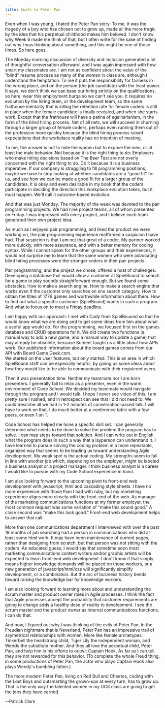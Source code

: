 ```yaml
---
title: Death to Peter Pan 
---
```


Even when I was young, I hated the Peter Pan story. To me, it was the tragedy of a boy who has chosen not to grow up, made all the more tragic by the idea that his perpetual childhood makes him beloved. I don't know why Week 6 made me think of that, but I often write for the sake of finding out why I was thinking about something, and this might be one of those times. So here goes.

The Monday morning discussion of diversity and inclusion generated a lot of thoughtful conversation afterward, and I was again impressed with how smart my classmates are. I am not as confident about the value of the "blind" resume process as many of the women in class are, although I understand the temptation. To me it puts the responsibility for fairness in the wrong place, and on the person (the job candidate) with the least power. It says, we don't think we can base our hiring strictly on the qualifications, so here, wear this employment burqa so we can't see you. It requires no evolution by the hiring team, or the development team, so the same frathouse mentality that is killing the retention rate for female coders is still in place when the female candidate is finally revealed, and when she starts work. Except that the frathouse will have a patina of egalitarianism, in the form of the blind hiring process. Net of all nets, we will succeed in churning through a larger group of female coders, perhaps even running them out of the profession more quickly because the blind hiring process raised expectations that the workplace reality has no intention of meeting. 

To me, the answer is not to hide the women but to expose the men, or at least the male behavior. Not because it is the right thing to do: Employers who make hiring decisions based on The Beer Test are not overly concerned with the right thing to do. Do it because it is a business imperative. If our company is struggling to fill programming positions, maybe we have to stop looking at whether candidates are a "good fit" for us, and see how we can be made a good fit for a larger group of the candidates. It is okay and even desirable in my book that the coders participate in deciding the direction this workplace evolution takes, but it must happen. We'll call it outcome-based evolution.

And that was just Monday. The majority of the week was devoted to the pair programming projects. We had nine project teams, all of whom presented on Friday. I was impressed with every project, and I believe each team generated their own project idea.

As much as I enjoyed pair programming, and liked the product we were working on, the pair programming experience reaffirmed a suspicion I have had. That suspicion is that I am not that great of a coder. My partner worked more quickly, with more assurance, and with a better memory for coding syntax. While I cannot speak for the other groups and their experiences, it would not surprise me to learn that the same women who were advocating blind hiring processes were the stronger coders in their pair projects.  

Pair programming, and the project we chose, offered a host of challenges. Developing a database that would allow a customer at SpielBound to search for a game to play sounds straightforward enough. But we found some obstacles. How to make a search engine. How to make a search engine that works even if the customer only searches on one search category. How to obtain the titles of 1776 games and worthwhile information about them. How to find out what a specific customer (SpielBound) wants in such a program. And what to focus on to meet a Friday deadline. 

I am happy with our approach. I met with Cody from SpielBouond so that he would know what we are doing and to get some ideas from him about what a useful app would do. For the programming, we focused first on the games database and CRUD operations for it. We did create two functions (a manual way to add a new game, and a manual way to update a game) that may already be obsolete, because Sumeet taught us a little about how APIs work. Our published information about the board games comes from our API with Board Game Geek.com.  
We started on the User features, but only started. This is an area in which SpielBound staff can be especially helpful, by giving us some ideas about how they would like to be able to communicate with their registered users. 

Then it was presentation time. Neither my teammate nor I are born presenters. I generally fail to relax as a presenter, even in the warm environment of Code School. We decided my teammate would navigate through the program and I would talk. I hope I never see video of this. I am pretty sure I rushed, and in retrospect can see that I did not need to. We could describe all we had in 1-2 minutes of conversation-paced talk. I will have to work on that. I do much better at a conference table with a few peers, or even 1 on 1. 

Code School has helped me hone a specific skill set. I can generally determine what needs to be done to solve the problem the program has to solve. I can map steps toward that solution. And I can write out in English what the program does in such a way that a layperson can understand it. I have learned to pursue solving the coding problem in a more repeatable, organized way that seems to be leading us toward understanding Agile development. My weak spot is the actual coding. My strengths seem to fall in line with another job which, depending on the employer, might be labeled a business analyst or a project manager. I think business analyst is a career I would like to pursue with my Code School experience in hand. 

I am also looking forward to the upcoming pivot to front-end web development with javascript, html and cascading style sheets. I have no more experience with those than I had with ruby, but my marketing experience aligns more closely with the front-end of the web. As manager of the marketing communications functions at my former employer, the most common request was some variation of "make this sound good." A close second was "make this look good." Front-end web development helps to answer that call.

More than one communications department I interviewed with over the past 18 months of job searching had a person in communications who did at least some html work. It may have been maintenance of current pages, rather than designing from scratch, but that person was not sitting with the coders. An educated guess, I would say that sometime soon most marketing communications content writers and/or graphic artists will be expected to learn front-end web development. I don't know if that simply means higher knowledge demands will be placed on those workers, or a new generation of javascript/html/css will significantly simplify development, or a combination. But the arc of business history bends toward raising the knowledge bar for knowledge workers. 

I am also looking forward to learning more about and understanding the scrum master and product owner roles in Agile processes. I think the fact that Agile processes accept the probability that customer requirements are going to change adds a healthy dose of reality to development. I see the scrum master and the product owner as internal communications functions. I can do that.

And now, I figured out why I was thinking of the evils of Peter Pan. In the Freudian nightmare that is Neverland, Peter Pan has an impressive trail of asymetrical relationships with women. More like female archetypes: Tinkerbell the headstrong child, Tiger Lily the independent woman, and Wendy the substitute mother. And they all love the perpetual child, Peter Pan, and help him in his efforts to outwit Captain Hook. As far as I can tell, they are not rewarded for this behavior. (To complete the whole Freud thing, in some productions of Peter Pan, the actor who plays Captain Hook also plays Wendy's bumbling father.)  

The more modern Peter Pan, living on Red Bull and Cheetos, coding with the Lost Boys and outsmarting the grown-ups at every turn, has to grow up. That is the only way the talented women in my OCS class are going to get the jobs they have earned.  

--Patrick Clark